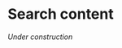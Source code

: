 <h1>Search content</h1>
<p><i>Under construction</i></p>
<script async src="https://cse.google.com/cse.js?cx=c1b9a23fc5f2875e3"></script>
<div class="gcse-search"></div>